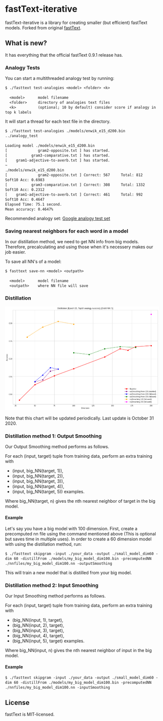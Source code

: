# fastText-iterative
fastText-iterative is a library for creating smaller (but efficient) fastText models. Forked from original [fastText](https://fasttext.cc/).

## What is new?

It has everything that the official fastText 0.9.1 release has.

### Analogy Tests

You can start a multithreaded analogy test by running:

```
$ ./fasttext test-analogies <model> <folder> <k>

  <model>      model filename
  <folder>     directory of analogies text files
  <k>          (optional; 10 by default) consider score if analogy in top k labels
```

It will start a thread for each text file in the directory. 
```
$ ./fasttext test-analogies ./models/enwik_e15_d200.bin ../analogy_test

Loading model ./models/enwik_e15_d200.bin
[              gram2-opposite.txt ] has started.
[           gram3-comparative.txt ] has started.
[    gram1-adjective-to-averb.txt ] has started.
~
./models/enwik_e15_d200.bin
[              gram2-opposite.txt ] Correct: 567	 Total: 812 	 Soft10 Acc: 0.6983
[           gram3-comparative.txt ] Correct: 308	 Total: 1332 	 Soft10 Acc: 0.2312
[    gram1-adjective-to-averb.txt ] Correct: 461	 Total: 992 	 Soft10 Acc: 0.4647
Elapsed Time: 75.1 second.
Mean accuracy: 0.4647% 
```
Recommended analogy set: [Google analogy test set](https://aclweb.org/aclwiki/Google_analogy_test_set_(State_of_the_art))

### Saving nearest neighbors for each word in a model

In our distillation method, we need to get NN info from big models. Therefore, precalculating and using those when it's necessery makes our job easier.

To save all NN's of a model:
```
$ fasttext save-nn <model> <outpath>

  <model>      model filename
  <outpath>    where NN file will save
```

### Distillation

![Distillation accuracy graph.](graphs/distillation_october_31.png)

Note that this chart will be updated periodically. Last update is October 31 2020.

### Distillation method 1: Output Smoothing

Our Output Smoothing method performs as follows.

 For each (input, target) tuple from training data, perform an extra training with
 - (input, big_NN(target, 1)),
 - (input, big_NN(target, 2)),
 - (input, big_NN(target, 3)),
 - (input, big_NN(target, 4)),
 - (input, big_NN(target, 5))
 examples.
 
 Where big_NN(target, n) gives the nth nearest neighbor of target in the big model.
 
 #### Example
 
 Let's say you have a big model with 100 dimension. First, create a precomputed nn file using the command mentioned above (This is optional but saves time in multiple uses). In order to create a 60 dimension model with using the distillation method, run:
 
 ```
 $ ./fasttext skipgram -input ./your_data -output ./small_model_dim60 -dim 60 -distillFrom ./models/my_big_model_dim100.bin -precomputedNN ./nnfiles/my_big_model_dim100.nn -outputSmoothing
 ```
 This will train a new model that is distilled from your big model.
 
 ### Distillation method 2: Input Smoothing

Our Input Smoothing method performs as follows.

 For each (input, target) tuple from training data, perform an extra training with
 - (big_NN(input, 1), target),
 - (big_NN(input, 2), target),
 - (big_NN(input, 3), target),
 - (big_NN(input, 4), target),
 - (big_NN(input, 5), target)
 examples.
 
 Where big_NN(input, n) gives the nth nearest neighbor of input in the big model.
 
 #### Example
 ```
 $ ./fasttext skipgram -input ./your_data -output ./small_model_dim60 -dim 60 -distillFrom ./models/my_big_model_dim100.bin -precomputedNN ./nnfiles/my_big_model_dim100.nn -inputSmoothing
```

## License

fastText is MIT-licensed.
